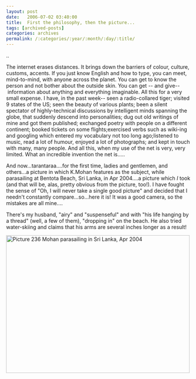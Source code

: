 ```yaml
---
layout: post
date:	2006-07-02 03:40:00
title:  First the philosophy, then the picture...
tags: [archived-posts]
categories: archives
permalink: /:categories/:year/:month/:day/:title/
---
```

..

The internet erases distances. It&nbsp;brings down the&nbsp;barriers of colour, culture, customs, accents. If you just know English and how to type, you can meet, mind-to-mind, with anyone across the planet. You can get to know the person and not bother about the outside skin. You can get -- and give--&nbsp;information about anything and everything imaginable. All this for a very small expense. I have, in the past week-- seen a radio-collared tiger; visited 9 states of the US; seen the beauty of various plants; been a silent spectator of highly-technical discussions by intelligent minds spanning the globe, that suddenly descend into personalities; dug out old writings of mine and got them published; exchanged poetry with people on a different continent; booked tickets on some flights;exercised verbs such as wiki-ing and googling which entered my vocabulary not too long ago;listened to music, read a lot of humour,&nbsp;enjoyed a lot of photographs; and kept in touch with many, many people. And all this, when my use of the net is very, very limited. What an incredible invention the net is.....

And now...tarantaraa....for the first time, ladies and gentlemen, and others...a picture in which K.Mohan features as the subject, while parasailing at Bentota Beach, Sri Lanka, in Apr 2004....a picture which *I* took (and that will be, alas, pretty obvious from the picture, too!). I have fought the sense of "Oh, I will never take a single good picture" and decided that I needn't constantly compare...so...here it is! It was a good camera, so the mistakes are all mine....


There's my husband, "airy" and "suspenseful" and with "his life hanging by a thread" (well, a few of them), "dropping in" on the beach. He also tried water-skiing and claims that his arms are several inches longer as a result!



<A title="Photo Sharing" href="http://www.flickr.com/photos/86494503@N00/179318032/"><IMG height=375 alt="Picture 236 Mohan parasailing in Sri Lanka, Apr 2004" src="http://static.flickr.com/55/179318032_ce0bceaa09.jpg" width=500></A>
